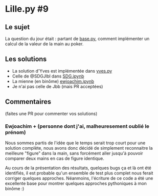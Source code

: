 # Lille.py #9

## Le sujet

La question du jour était : partant de [base.py](base.py), comment implémenter un
calcul de la valeur de la main au poker.

## Les solutions

- La solution d'Yves est implémentée dans [yves.py](yves.py)
- Celle de @SDGJlbl dans [SDG.ipynb](SDG.ipynb)
- La mienne (en binôme) [ewjoachim.ipynb](ewjoachim.ipynb)
- Je n'ai pas celle de Jbb (mais PR acceptées)

## Commentaires

(faites une PR pour commenter vos solutions)

### Ewjoachim + (personne dont j'ai, malheuresement oublié le prénom)

Nous sommes partis de l'idée que le temps serait trop court pour une solution
complète, nous avons donc décidé de simplement reconnaitre la meilleure "figure"
dans la main, sans forcément aller jusqu'à pouvoir comparer deux mains en cas
de figure identique.

Au cours de la présentation des résultats, quelques bugs ça et là ont été identifiés,
il est probable qu'un ensemble de test plus complet nous ferait corriger quelques
approches. Néanmoins, l'écriture de ce code a été une excellente base pour montrer
quelques approches pythoniques à mon binôme :)
